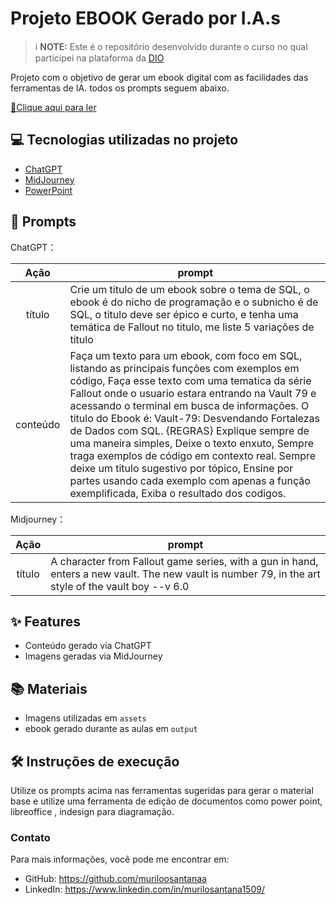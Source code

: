 
# Projeto EBOOK Gerado por I.A.s

> ℹ️ **NOTE:** Este é o repositório desenvolvido durante o curso no qual participei na plataforma da [DIO](https://dio.me)

Projeto com o objetivo de gerar um ebook digital com as facilidades das ferramentas de IA. todos os prompts
seguem abaixo.

<a href="https://github.com/muriloosantanaa/ebook-DIO/blob/master/output/ebook%20-%20sql%20fallout%20output.pdf" title="View PDF now"> 📕Clique aqui para ler</a>

## 💻 Tecnologias utilizadas no projeto

- [ChatGPT](https://chat.openai.com/) 
- [MidJourney](https://www.midjourney.com/app/)
- [PowerPoint](https://www.microsoft.com/en/microsoft-365/powerpoint)

## 🧠 Prompts


ChatGPT：

|   Ação   | prompt                                                                                                                                                                                                                                                                         |
| :------: | ------------------------------------------------------------------------------------------------------------------------------------------------------------------------------------------------------------------------------------------------------------------------------ |
|  título  | Crie um titulo de um ebook sobre o tema de SQL, o ebook é do nicho de programação e o subnicho é de SQL, o titulo deve ser épico e curto, e tenha uma temática de Fallout no titulo, me liste 5 variações de titulo                                                        | 
| conteúdo | Faça um texto para um ebook, com foco em SQL, listando as principais funções com exemplos em código, Faça esse texto com uma tematica da série Fallout onde o usuario estara entrando na Vault 79 e acessando o terminal em busca de informações. O titulo do Ebook é: Vault-79: Desvendando Fortalezas de Dados com SQL. {REGRAS} Explique sempre de uma maneira simples, Deixe o texto enxuto, Sempre traga exemplos de código em contexto real. Sempre deixe um titulo sugestivo por tópico, Ensine por partes usando cada exemplo com apenas a função exemplificada, Exiba o resultado dos codigos. |



                                                                

Midjourney：

|  Ação  | prompt                                                                                 |
| :----: | -------------------------------------------------------------------------------------- |
| título | A character from Fallout game series, with a gun in hand, enters a new vault. The new vault is number 79, in the art style of the vault boy --v 6.0  |

## ✨ Features

- Conteúdo gerado via ChatGPT
- Imagens geradas via MidJourney

## 📚 Materiais

- Imagens utilizadas em `assets`
- ebook gerado durante as aulas em `output`

## 🛠️ Instruções de execução

Utilize os prompts acima nas ferramentas sugeridas para gerar o material base e utilize uma ferramenta de edição de documentos como power point, libreoffice , indesign para diagramação.

### Contato

Para mais informações, você pode me encontrar em:

- GitHub: https://github.com/muriloosantanaa
- LinkedIn: https://www.linkedin.com/in/murilosantana1509/

